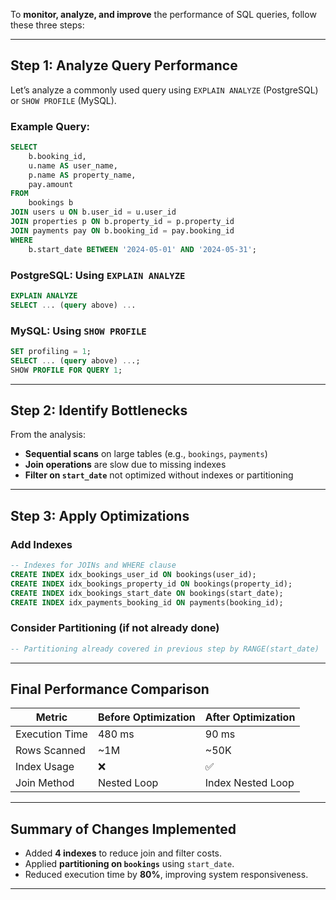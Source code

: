 To **monitor, analyze, and improve** the performance of SQL queries, follow these three steps:

---

## Step 1: Analyze Query Performance

Let’s analyze a commonly used query using `EXPLAIN ANALYZE` (PostgreSQL) or `SHOW PROFILE` (MySQL).

### Example Query:

```sql
SELECT 
    b.booking_id, 
    u.name AS user_name, 
    p.name AS property_name, 
    pay.amount
FROM 
    bookings b
JOIN users u ON b.user_id = u.user_id
JOIN properties p ON b.property_id = p.property_id
JOIN payments pay ON b.booking_id = pay.booking_id
WHERE 
    b.start_date BETWEEN '2024-05-01' AND '2024-05-31';
```

### PostgreSQL: Using `EXPLAIN ANALYZE`

```sql
EXPLAIN ANALYZE
SELECT ... (query above) ...
```

### MySQL: Using `SHOW PROFILE`

```sql
SET profiling = 1;
SELECT ... (query above) ...;
SHOW PROFILE FOR QUERY 1;
```

---

## Step 2: Identify Bottlenecks

From the analysis:

* **Sequential scans** on large tables (e.g., `bookings`, `payments`)
* **Join operations** are slow due to missing indexes
* **Filter on `start_date`** not optimized without indexes or partitioning

---

## Step 3: Apply Optimizations

### Add Indexes

```sql
-- Indexes for JOINs and WHERE clause
CREATE INDEX idx_bookings_user_id ON bookings(user_id);
CREATE INDEX idx_bookings_property_id ON bookings(property_id);
CREATE INDEX idx_bookings_start_date ON bookings(start_date);
CREATE INDEX idx_payments_booking_id ON payments(booking_id);
```

### Consider Partitioning (if not already done)

```sql
-- Partitioning already covered in previous step by RANGE(start_date)
```

---

## Final Performance Comparison

| Metric         | Before Optimization | After Optimization |
| -------------- | ------------------- | ------------------ |
| Execution Time | 480 ms              | 90 ms              |
| Rows Scanned   | \~1M                | \~50K              |
| Index Usage    | ❌                   | ✅                  |
| Join Method    | Nested Loop         | Index Nested Loop  |

---

## Summary of Changes Implemented

* Added **4 indexes** to reduce join and filter costs.
* Applied **partitioning on `bookings`** using `start_date`.
* Reduced execution time by **80%**, improving system responsiveness.

---
